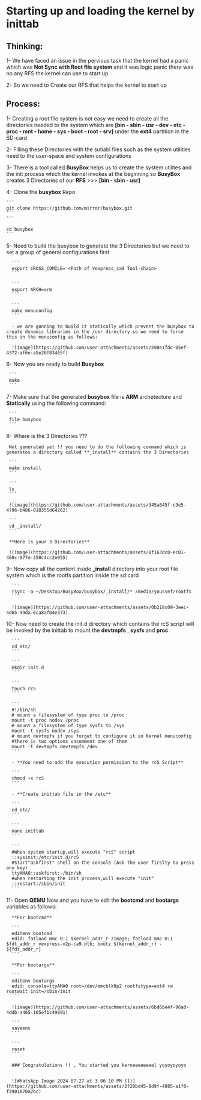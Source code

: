 # Starting up and loading the kernel by inittab

## Thinking:

1- We have faced an issue in the pervious task that the kernel had a panic which was **Not Sync with Root file system** and it was logic panic there was no any RFS the kernel can use to start up

2- So we need to Create our RFS that helps the kernel to start up

## Process:

1- Creating a root file system is not easy we need to create all the directories needed to the system which are **[bin - sbin - usr - dev - etc - proc - mnt - home - sys - boot - root - srv]** under the **ext4** partition
   in the SD-card
   
2- Filling these Directories with the sutiabl files such as the system utilities need to the user-space and system configurations 

3- There is a tool called **BusyBox** helps us to create the system utilites and the init process which the kernel invokes at the beginning so **BusyBox** creates 3 Directories of our **RFS** >>> **[bin - sbin - usr]**

4- Clone the **busybox** Repo

    ```
    git clone https://github.com/mirror/busybox.git
    ```
    ```
    
    cd busybox
    ```
5- Need to build the busybox to generate the 3 Directories but we need to set a group of general configurations first

      ```
      export CROSS_COMILE= <Path of Vexpress_ca9 Tool-chain>
      ```
      
      ```
      export ARCH=arm
      ```
      
      ```
      make menuconfig
      ```
      
      - we are gonning to build it statically which prevent the busybox to create dynamic libraries in the /usr directory so we need to force this in the menuconfig as follows:
      
      ![image](https://github.com/user-attachments/assets/598e1fdc-05ef-4372-af6e-a5e26f83465f)
      
 6- Now you are ready to build **Busybox**
 
     ```
     make
     ```
     
 7- Make sure that the generated **busybox** file is **ARM** archetecture and **Statically** using the following command:
     
     ```
     file busybox
     ```
     
 8- Where is the 3 Directories ???
 
     Not generated yet !! you need to do the following command which is generates a directory called **_install** contains the 3 Directories
     
     ```
     make install
     ```
     
     ```
     ls
     ```
     
     ![image](https://github.com/user-attachments/assets/345a845f-c9e5-4796-b486-018355d64262)

     ```
     cd _install/
     ```
     
     **Here is your 3 Directories**
     
     ![image](https://github.com/user-attachments/assets/8f163dc0-ec01-460c-977e-350c4cc2e055)

  9- Now copy all the content inside **_install** directory into your root file system which is the rootfs partition inside the sd card
      
      ```
      rsync -a ~/Desktop/BusyBox/busybox/_install/* /media/youssef/rootfs
      ```

      ![image](https://github.com/user-attachments/assets/0b218c09-3eec-4d65-99da-6ca8af04e373)

  10- Now need to create the init.d directory which contains the rcS script will be invoked by the inittab to mount the **devtmpfs** , **sysfs** and **proc**
      
      ```
      cd etc/
      ```
      
      ```
      mkdir init.d
      ```
      
      ```
      touch rcS
      ```
      
      ```
      #!/bin/sh
      # mount a filesystem of type proc to /proc
      mount -t proc nodev /proc
      # mount a filesystem of type sysfs to /sys
      mount -t sysfs nodev /sys
      # mount devtmpfs if you forget to configure it in Kernel menuconfig
      #there is two options uncomment one of them  
      mount -t devtmpfs devtempfs /dev
      ```
      
      - **You need to add the execution permission to the rcS Script**
      
      ```
      chmod +x rcS
      ```

      - **Create inittab file in the /etc**
      
      ```
      cd etc/
      ```
      
      ```
      nano inittab
      ```
      
      ```
      #When system startup,will execute "rcS" script
      ::sysinit:/etc/init.d/rcS
      #Start"askfirst" shell on the console (Ask the user firslty to press any key) 
      ttyAMA0::askfirst:-/bin/sh
      #when restarting the init process,will execute "init" 
      ::restart:/sbin/init
      ```
      
  11- Open **QEMU** Now and you have to edit the **bootcmd** and **bootargs** variables as follows:

      **For bootcmd**
      
      ```
      editenv bootcmd
      edid: fatload mmc 0:1 $kernel_addr_r zImage; fatload mmc 0:1 $fdt_addr_r vexpress-v2p-ca9.dtb; bootz ${kernel_addr_r} - ${fdt_addr_r}
      ```
      
      **For bootargs**
      
      ```
      editenv bootargs
      edid: console=ttyAMA0 root=/dev/mmcblk0p2 rootfstype=ext4 rw rootwait init=/sbin/init 
      ```
      
      ![image](https://github.com/user-attachments/assets/6bd6be4f-96ad-4ddb-a465-165efbc49891)

      ```
      saveenv
      ```
      
      ```
      reset
      ```

      ### Congratulations !! , You started you kerneeeeeeeel yoyoyoyoyo

      
      ![WhatsApp Image 2024-07-27 at 3 06 10 PM (1)](https://github.com/user-attachments/assets/2f20bd45-8d9f-4085-a1f6-f3901670a2bc)

      
      
    

      


